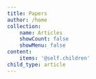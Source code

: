 ```yaml
---
title: Papers
author: /home
collection:
    name: Articles
    showCount: false
    showMenu: false
content:
    items: '@self.children'
child_type: article
---
```


